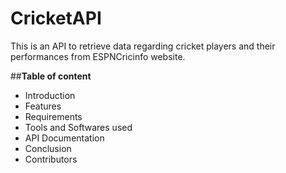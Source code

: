 # **CricketAPI**

This is an API to retrieve data regarding cricket players and their performances from ESPNCricinfo website.

##**Table of content**
- Introduction
- Features
- Requirements
- Tools and Softwares used
- API Documentation
- Conclusion
- Contributors
